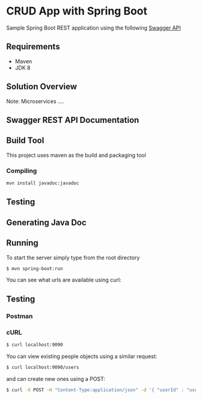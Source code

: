# CRUD App with Spring Boot

Sample Spring Boot REST application using the following
[Swagger API](https://app.swaggerhub.com/apis/nboumaza/springboot/1.0.0#/)



## Requirements

- Maven
- JDK 8

## Solution Overview

Note: Microservices ....

## Swagger REST API Documentation



## Build Tool
This project uses maven as the build and packaging tool

### Compiling
```sh
mvn install javadoc:javadoc 
```
## Testing

## Generating Java Doc

## Running

To start the server simply type from the root directory

```sh
$ mvn spring-boot:run
```



You can see what urls are available using curl:

## Testing 

### Postman

### cURL

```sh
$ curl localhost:9090
```

You can view existing people objects using a similar request:

```sh
$ curl localhost:9090/users
```

and can create new ones using a POST:

```sh
$ curl -X POST -H "Content-Type:application/json" -d '{ "userId" : "user1", "email" : "user1@acme.com" }' localhost:9090/users
```